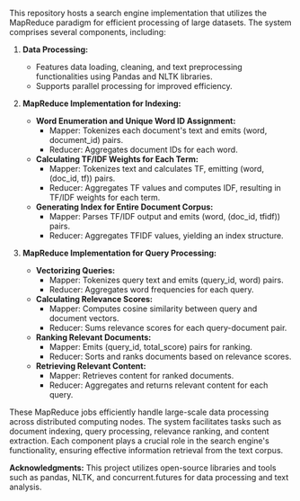 This repository hosts a search engine implementation that utilizes the MapReduce paradigm for efficient processing of large datasets. The system comprises several components, including:

1. **Data Processing:**
   - Features data loading, cleaning, and text preprocessing functionalities using Pandas and NLTK libraries.
   - Supports parallel processing for improved efficiency.

2. **MapReduce Implementation for Indexing:**
   - **Word Enumeration and Unique Word ID Assignment:**
     - Mapper: Tokenizes each document's text and emits (word, document_id) pairs.
     - Reducer: Aggregates document IDs for each word.
   - **Calculating TF/IDF Weights for Each Term:**
     - Mapper: Tokenizes text and calculates TF, emitting (word, (doc_id, tf)) pairs.
     - Reducer: Aggregates TF values and computes IDF, resulting in TF/IDF weights for each term.
   - **Generating Index for Entire Document Corpus:**
     - Mapper: Parses TF/IDF output and emits (word, (doc_id, tfidf)) pairs.
     - Reducer: Aggregates TFIDF values, yielding an index structure.

3. **MapReduce Implementation for Query Processing:**
   - **Vectorizing Queries:**
     - Mapper: Tokenizes query text and emits (query_id, word) pairs.
     - Reducer: Aggregates word frequencies for each query.
   - **Calculating Relevance Scores:**
     - Mapper: Computes cosine similarity between query and document vectors.
     - Reducer: Sums relevance scores for each query-document pair.
   - **Ranking Relevant Documents:**
     - Mapper: Emits (query_id, total_score) pairs for ranking.
     - Reducer: Sorts and ranks documents based on relevance scores.
   - **Retrieving Relevant Content:**
     - Mapper: Retrieves content for ranked documents.
     - Reducer: Aggregates and returns relevant content for each query.

These MapReduce jobs efficiently handle large-scale data processing across distributed computing nodes. The system facilitates tasks such as document indexing, query processing, relevance ranking, and content extraction. Each component plays a crucial role in the search engine's functionality, ensuring effective information retrieval from the text corpus.

**Acknowledgments:**
This project utilizes open-source libraries and tools such as pandas, NLTK, and concurrent.futures for data processing and text analysis. 
